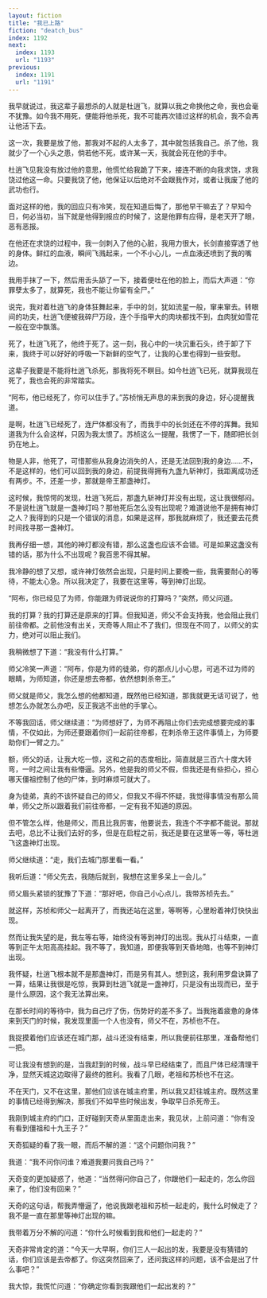 ```yaml
---
layout: fiction
title: "我已上路"
fiction: "deatch_bus"
index: 1192
next:
  index: 1193
  url: "1193"
previous:
  index: 1191
  url: "1191"
---
```

我早就说过，我这辈子最想杀的人就是杜逍飞，就算以我之命换他之命，我也会毫不犹豫。如今我不用死，便能将他杀死，我不可能再次错过这样的机会，我不会再让他活下去。

这一次，我要是放了他，那我对不起的人太多了，其中就包括我自己。杀了他，我就少了一个心头之患，倘若他不死，或许某一天，我就会死在他的手中。

杜逍飞见我没有放过他的意思，他慌忙给我跪了下来，接连不断的向我求饶，求我饶过他这一命。只要我饶了他，他保证以后绝对不会跟我作对，或者让我废了他的武功也行。

面对这样的他，我的回应只有冷笑，现在知道后悔了，那他早干嘛去了？早知今日，何必当初，当下就是他得到报应的时候了，这是他罪有应得，是老天开了眼，恶有恶报。

在他还在求饶的过程中，我一剑刺入了他的心脏，我用力很大，长剑直接穿透了他的身体。鲜红的血液，瞬间飞溅起来，一个不小心儿，一点血液还喷到了我的嘴边。

我用手抹了一下，然后用舌头舔了一下，接着便吐在他的脸上，而后大声道：“你罪孽太多了，就算死，我也不能让你留有全尸。”

说完，我对着杜逍飞的身体狂舞起来，手中的剑，犹如流星一般，窜来窜去。转眼间的功夫，杜逍飞便被我碎尸万段，连个手指甲大的肉块都找不到，血肉犹如雪花一般在空中飘落。

死了，杜逍飞死了，他终于死了。这一刻，我心中的一块沉重石头，终于卸了下来，我终于可以好好的呼吸一下新鲜的空气了，让我的心里也得到一些安慰。

这辈子我要是不能将杜逍飞杀死，那我将死不瞑目。如今杜逍飞已死，就算我现在死了，我也会死的非常踏实。

“阿布，他已经死了，你可以住手了。”苏桢悄无声息的来到我的身边，好心提醒我道。

是啊，杜逍飞已经死了，连尸体都没有了，而我手中的长剑还在不停的挥舞。我知道我为什么会这样，只因为我太恨了。苏桢这么一提醒，我愣了一下，随即把长剑扔在地上。

物是人非，他死了，可惜那些从我身边消失的人，还是无法回到我的身边……不，不是这样的，他们可以回到我的身边，前提我得拥有九盏九斩神灯，我距离成功还有两步。不，还差一步，那就是帝王那盏神灯。

这时候，我惊愕的发现，杜逍飞死后，那盏九斩神灯并没有出现，这让我很郁闷。不是说杜逍飞就是一盏神灯吗？那他死后怎么没有出现呢？难道说他不是拥有神灯之人？我得到的只是一个错误的消息，如果是这样，那我就麻烦了，我还要去花费时间找寻那一盏神灯。

我再仔细一想，其他的神灯都没有错，那么这盏也应该不会错。可是如果这盏没有错的话，那为什么不出现呢？我百思不得其解。

我冷静的想了又想，或许神灯依然会出现，只是时间上要晚一些，我需要耐心的等待，不能太心急。所以我决定了，我要在这里等，等到神灯出现。

“阿布，你已经见了为师，你能跟为师说说你的打算吗？”突然，师父问道。

我的打算？我的打算还是原来的打算。但我知道，师父不会支持我，他会阻止我们前往帝都。之前他没有出关，天奇等人阻止不了我们，但现在不同了，以师父的实力，绝对可以阻止我们。

我稍微想了下道：“我没有什么打算。”

师父冷笑一声道：“阿布，你是为师的徒弟，你的那点儿小心思，可逃不过为师的眼睛，为师知道，你还是想去帝都，依然想刺杀帝王。”

师父就是师父，我怎么想的他都知道，既然他已经知道，那我就更无话可说了，他想怎么办就怎么办吧，反正我逃不出他的手掌心。

不等我回话，师父继续道：“为师想好了，为师不再阻止你们去完成想要完成的事情，不仅如此，为师还要跟着你们一起前往帝都，在刺杀帝王这件事情上，为师要助你们一臂之力。”

额，师父的话，让我大吃一惊，这和之前的态度相比，简直就是三百六十度大转弯，一时之间让我有些懵逼。另外，他是我的师父不假，但我还是有些担心，担心哪天僵祖控制了他的尸体，到时麻烦可就大了。

身为徒弟，真的不该怀疑自己的师父，但我又不得不怀疑，我觉得事情没有那么简单，师父之所以跟着我们前往帝都，一定有我不知道的原因。

但不管怎么样，他是师父，而且比我厉害，他要说去，我连个不字都不能说。那就去吧，总比不让我们去好的多，但是在启程之前，我还是要在这里等一等，等杜逍飞这盏神灯出现。

师父继续道：“走，我们去城门那里看一看。”

我听后道：“师父先去，我随后就到，我想在这里多呆上一会儿。”

师父眉头紧锁的犹豫了下道：“那好吧，你自己小心点儿，我带苏桢先去。”

就这样，苏桢和师父一起离开了，而我还站在这里，等啊等，心里盼着神灯快快出现。

然而让我失望的是，我左等右等，始终没有等到神灯的出现。我从打斗结束，一直等到正午太阳高高挂起。我不等了，我知道，即便我等到天昏地暗，也等不到神灯出现。

我怀疑，杜逍飞根本就不是那盏神灯，而是另有其人。想到这，我利用罗盘诀算了一算，结果让我很是吃惊，我算到杜逍飞就是一盏神灯，只是没有出现而已，至于是什么原因，这个我无法算出来。

在那长时间的等待中，我为自己疗了伤，伤势好的差不多了。当我拖着疲惫的身体来到天门的时候，我发现里面一个人也没有，师父不在，苏桢也不在。

我捉摸着他们应该还在城门那，战斗还没有结束，所以我便前往那里，准备帮他们一把。

可让我没有想到的是，当我赶到的时候，战斗早已经结束了，而且尸体已经清理干净，显然天城这边取得了最终的胜利。我看了几眼，老祖和苏桢也不在这。

不在天门，又不在这里，那他们应该在城主府里，所以我又赶往城主府。既然这里的事情已经得到解决，那我们不如早些时候出发，争取早日杀死帝王。

我刚到城主府的门口，正好碰到天奇从里面走出来，我见状，上前问道：“你有没有看到僵祖和十九王子？”

天奇狐疑的看了我一眼，而后不解的道：“这个问题你问我？”

我道：“我不问你问谁？难道我要问我自己吗？”

天奇变的更加疑惑了，他道：“当然得问你自己了，你跟他们一起走的，怎么你回来了，他们没有回来？”

天奇的这句话，帮我弄懵逼了，他说我跟老祖和苏桢一起走的，我什么时候走了？我不是一直在那里等神灯出现的嘛。

我带着万分不解的问道：“你什么时候看到我和他们一起走的？”

天奇非常肯定的道：“今天一大早啊，你们三人一起出的发，我要是没有猜错的话，你们应该是去帝都了。你这突然回来了，还问我这样的问题，该不会是出了什么事吧？”

我大惊，我慌忙问道：“你确定你看到我跟他们一起出发的？”